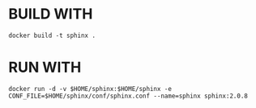 # BUILD WITH

```
docker build -t sphinx .
```


# RUN WITH

```
docker run -d -v $HOME/sphinx:$HOME/sphinx -e CONF_FILE=$HOME/sphinx/conf/sphinx.conf --name=sphinx sphinx:2.0.8
```
